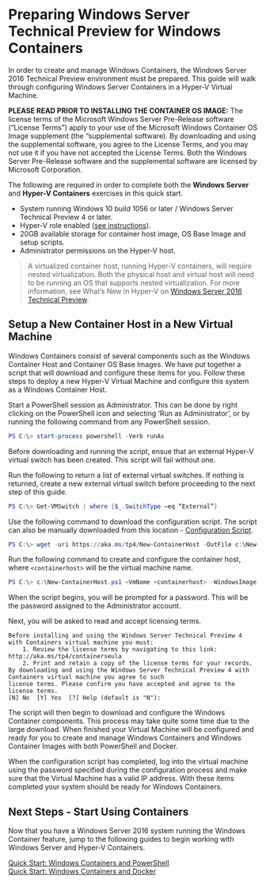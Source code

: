 # Preparing Windows Server Technical Preview for Windows Containers

In order to create and manage Windows Containers, the Windows Server 2016 Technical Preview environment must be prepared. This guide will walk through configuring Windows Server Containers in a Hyper-V Virtual Machine.

**PLEASE READ PRIOR TO INSTALLING THE CONTAINER OS IMAGE:**  The license terms of the Microsoft Windows Server Pre-Release software (“License Terms”) apply to your use of the Microsoft Windows Container OS Image supplement (the “supplemental software).  By downloading and using the supplemental software, you agree to the License Terms, and you may not use it if you have not accepted the License Terms. Both the Windows Server Pre-Release software and the supplemental software are licensed by Microsoft Corporation.  

The following are required in order to complete both the **Windows Server** and **Hyper-V Containers** exercises in this quick start.

* System running Windows 10 build 1056 or later / Windows Server Technical Preview 4 or later.
* Hyper-V role enabled ([see instructions](https://msdn.microsoft.com/virtualization/hyperv_on_windows/quick_start/walkthrough_install#UsingPowerShell)).
* 20GB available storage for container host image, OS Base Image and setup scripts.
* Administrator permissions on the Hyper-V host.

> A virtualized container host, running Hyper-V containers, will require nested virtualization. Both the physical host and virtual host will need to be running an OS that supports nested virtualization. For more information, see What’s New in Hyper-V on [Windows Server 2016 Technical Preview]( https://tnstage.redmond.corp.microsoft.com/en-US/library/dn765471.aspx#BKMK_nested).

## Setup a New Container Host in a New Virtual Machine

Windows Containers consist of several components such as the Windows Container Host and Container OS Base Images. We have put together a script that will download and configure these items for you. Follow these steps to deploy a new Hyper-V Virtual Machine and configure this system as a Windows Container Host.

Start a PowerShell session as Administrator. This can be done by right clicking on the PowerShell icon and selecting ‘Run as Administrator’, or by running the following command from any PowerShell session.

``` powershell
PS C:\> start-process powershell -Verb runAs
```

Before downloading and running the script, ensue that an external Hyper-V virtual switch has been created. This script will fail without one. 

Run the following to return a list of external virtual switches. If nothing is returned, create a new external virtual switch before proceeding to the next step of this guide.

```powershell
PS C:\> Get-VMSwitch | where {$_.SwitchType –eq “External”}
```

Use the following command to download the configuration script. The script can also be manually downloaded from this location - [Configuration Script](https://aka.ms/tp4/New-ContainerHost).
 
``` PowerShell
PS C:\> wget -uri https://aka.ms/tp4/New-ContainerHost -OutFile c:\New-ContainerHost.ps1
```
   
Run the following command to create and configure the container host, where `<containerhost>` will be the virtual machine name.

``` powershell
PS C:\> c:\New-ContainerHost.ps1 –VmName <containerhost> -WindowsImage ServerDatacenterCore -Hyperv
```

When the script begins, you will be prompted for a password. This will be the password assigned to the Administrator account.
  
Next, you will be asked to read and accept licensing terms.

```
Before installing and using the Windows Server Technical Preview 4 with Containers virtual machine you must:
    1. Review the license terms by navigating to this link: http://aka.ms/tp4/containerseula
    2. Print and retain a copy of the license terms for your records.
By downloading and using the Windows Server Technical Preview 4 with Containers virtual machine you agree to such
license terms. Please confirm you have accepted and agree to the license terms.
[N] No  [Y] Yes  [?] Help (default is "N"):
```

The script will then begin to download and configure the Windows Container components. This process may take quite some time due to the large download. When finished your Virtual Machine will be configured and ready for you to create and manage Windows Containers and Windows Container Images with both PowerShell and Docker.  

When the configuration script has completed, log into the virtual machine using the password specified during the configuration process and make sure that the Virtual Machine has a valid IP address. With these items completed your system should be ready for Windows Containers. 

## Next Steps - Start Using Containers

Now that you have a Windows Server 2016 system running the Windows Container feature, jump to the following guides to begin working with Windows Server and Hyper-V Containers.
 
[Quick Start: Windows Containers and PowerShell](./manage_powershell.md)  
[Quick Start: Windows Containers and Docker](./manage_docker.md) 